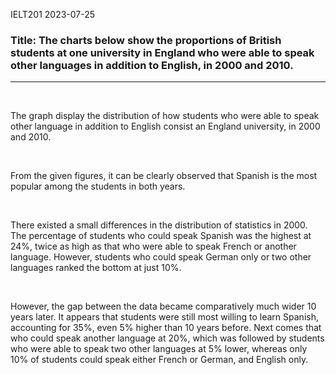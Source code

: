 IELT201 2023-07-25

### Title: The charts below show the proportions of British students at one university in England who were able to speak other languages  in addition to English, in 2000 and 2010.

---

<br/>

The graph display the distribution of how students who were able to speak other language in addition to English consist an England university, in 2000 and 2010.

<br/>

From the given figures, it can be clearly observed that Spanish is the most popular among the students in both years.

<br/>

There existed a small differences in the distribution of statistics in 2000. The percentage of students who could speak Spanish was the highest at 24%, twice as high as that who were able to speak French or another language. However, students who could speak German only or two other languages ranked the bottom at just 10%.

<br/>

However, the gap between the data became comparatively much wider 10 years later. It appears that students were still most willing to learn Spanish, accounting for 35%, even 5% higher than 10 years before. Next comes that who could speak another language at 20%, which was followed by students who were able to speak two other languages at 5% lower, whereas only 10% of students could speak either French or German, and English only.